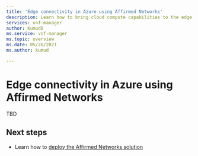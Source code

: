 ```yaml
---
title: 'Edge connectivity in Azure using Affirmed Networks'
description: Learn how to bring cloud compute capabilities to the edge of your private mobile network.
services: vnf-manager
author: KumudD
ms.service: vnf-manager
ms.topic: overview
ms.date: 05/26/2021
ms.author: kumud

---
```

# Edge connectivity in Azure using Affirmed Networks

TBD


## Next steps
- Learn how to [deploy the Affirmed Networks solution](deploy-affirmed-solution.md)



